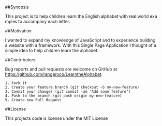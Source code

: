 ##Synopsis

This project is to help children learn the English alphabet with real world examples to accompany each letter.

##Motivation

I wanted to expand my knowledge of JavaScript and to experience building a website with a framework. With this Single Page Application I thought of a simple idea to help children learn the alphabet. 


##Contributors

Bug reports and pull requests are welcome on GitHub at https://github.com/rangeroob/LearntheAlphabet.


    1. Fork it
    2. Create your feature branch (git checkout -b my-new-feature)
    3. Commit your changes (git commit -am 'Add some feature')
    4. Push to the branch (git push origin my-new-feature)
    5. Create new Pull Request

##License

This projects code is license under the MIT License 

